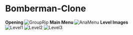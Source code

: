 # Bomberman-Clone

<b> Opening  </b> 
![GroupRip](https://github.com/BurakOzyolu/Bomberman-Clone/assets/33603280/4aac1cfa-43fb-427e-80f6-0d6ecfc3a719)
<b> Main Menu  </b> 
![AnaMenu](https://github.com/BurakOzyolu/Bomberman-Clone/assets/33603280/f533ff7f-615e-4603-9107-baea3f20ca65)
<b> Level Images </b>  
![Level1](https://github.com/BurakOzyolu/Bomberman-Clone/assets/33603280/781105fe-01d7-45c2-9951-ae63576e02db)
![Level2](https://github.com/BurakOzyolu/Bomberman-Clone/assets/33603280/9c06047c-6927-4cc8-990d-326d7339a845)
![Level3](https://github.com/BurakOzyolu/Bomberman-Clone/assets/33603280/0967bab9-1154-4a62-b1df-76f6b7ebed6b)
